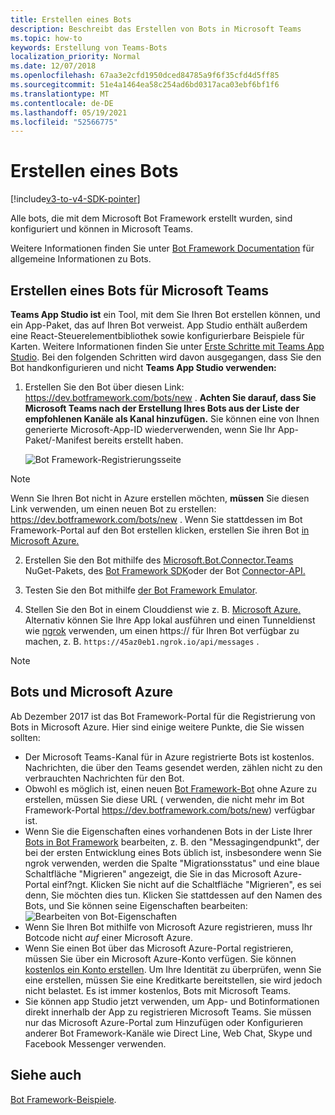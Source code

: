 ```yaml
---
title: Erstellen eines Bots
description: Beschreibt das Erstellen von Bots in Microsoft Teams
ms.topic: how-to
keywords: Erstellung von Teams-Bots
localization_priority: Normal
ms.date: 12/07/2018
ms.openlocfilehash: 67aa3e2cfd1950dced84785a9f6f35cfd4d5ff85
ms.sourcegitcommit: 51e4a1464ea58c254ad6bd0317aca03ebf6bf1f6
ms.translationtype: MT
ms.contentlocale: de-DE
ms.lasthandoff: 05/19/2021
ms.locfileid: "52566775"
---
```

# <a name="create-a-bot"></a>Erstellen eines Bots

[!include[v3-to-v4-SDK-pointer](~/includes/v3-to-v4-pointer-bots.md)]

Alle bots, die mit dem Microsoft Bot Framework erstellt wurden, sind konfiguriert und können in Microsoft Teams.

Weitere Informationen finden Sie unter [Bot Framework Documentation](/azure/bot-service/?view=azure-bot-service-3.0&preserve-view=true) für allgemeine Informationen zu Bots.

## <a name="create-a-bot-for-microsoft-teams"></a>Erstellen eines Bots für Microsoft Teams

**Teams App Studio ist** ein Tool, mit dem Sie Ihren Bot erstellen können, und ein App-Paket, das auf Ihren Bot verweist. App Studio enthält außerdem eine React-Steuerelementbibliothek sowie konfigurierbare Beispiele für Karten. Weitere Informationen finden Sie unter [Erste Schritte mit Teams App Studio](~/concepts/build-and-test/app-studio-overview.md). Bei den folgenden Schritten wird davon ausgegangen, dass Sie den Bot handkonfigurieren und nicht **Teams App Studio verwenden:**

1. Erstellen Sie den Bot über diesen Link: https://dev.botframework.com/bots/new . **Achten Sie darauf, dass Sie Microsoft Teams nach der Erstellung Ihres Bots aus der Liste der empfohlenen Kanäle als Kanal hinzufügen.** Sie können eine von Ihnen generierte Microsoft-App-ID wiederverwenden, wenn Sie Ihr App-Paket/-Manifest bereits erstellt haben.

   ![Bot Framework-Registrierungsseite](~/assets/images/bots/bfregister.png)

> [!NOTE]
> Wenn Sie Ihren Bot nicht in Azure erstellen möchten, **müssen** Sie diesen Link verwenden, um einen neuen Bot zu erstellen: https://dev.botframework.com/bots/new . Wenn Sie stattdessen  im Bot Framework-Portal auf den Bot erstellen klicken, erstellen Sie ihren Bot [in Microsoft Azure.](#bots-and-microsoft-azure)

2. Erstellen Sie den Bot mithilfe des [Microsoft.Bot.Connector.Teams](https://www.nuget.org/packages/Microsoft.Bot.Connector.Teams) NuGet-Pakets, des [Bot Framework SDK](https://github.com/microsoft/botframework-sdk)oder der Bot [Connector-API.](/bot-framework/rest-api/bot-framework-rest-connector-api-reference)

3. Testen Sie den Bot mithilfe [der Bot Framework Emulator](/bot-framework/debug-bots-emulator).

4. Stellen Sie den Bot in einem Clouddienst wie z. B. [Microsoft Azure.](https://azure.microsoft.com/) Alternativ können Sie Ihre App lokal ausführen und einen Tunneldienst wie [ngrok](https://ngrok.com) verwenden, um einen https:// für Ihren Bot verfügbar zu machen, z. B. `https://45az0eb1.ngrok.io/api/messages` .

> [!NOTE]
> ## <a name="bots-and-microsoft-azure"></a>Bots und Microsoft Azure
> Ab Dezember 2017 ist das Bot Framework-Portal für die Registrierung von Bots in Microsoft Azure. Hier sind einige weitere Punkte, die Sie wissen sollten:
>
> * Der Microsoft Teams-Kanal für in Azure registrierte Bots ist kostenlos. Nachrichten, die über den Teams gesendet werden, zählen nicht zu den verbrauchten Nachrichten für den Bot.
> * Obwohl es möglich ist, einen neuen [Bot Framework-Bot](https://dev.botframework.com/bots/new) ohne Azure zu erstellen, müssen Sie diese URL ( verwenden, die nicht mehr im Bot Framework-Portal https://dev.botframework.com/bots/new) verfügbar ist.
> * Wenn Sie die Eigenschaften eines vorhandenen Bots in der Liste Ihrer [Bots in Bot Framework](https://dev.botframework.com/bots) bearbeiten, z. B. den "Messagingendpunkt", der bei der ersten Entwicklung eines Bots üblich ist, insbesondere wenn Sie ngrok verwenden, werden die Spalte "Migrationsstatus" und eine blaue Schaltfläche "Migrieren" angezeigt, die Sie in das Microsoft Azure-Portal einf?ngt. [](https://ngrok.com) Klicken Sie nicht auf die Schaltfläche "Migrieren", es sei denn, Sie möchten dies tun. Klicken Sie stattdessen auf den Namen des Bots, und Sie können seine Eigenschaften bearbeiten:</br>
   ![Bearbeiten von Bot-Eigenschaften](~/assets/images/bots/bf-migrate-bot-to-azure.png)
> * Wenn Sie Ihren Bot mithilfe von Microsoft Azure registrieren, muss Ihr Botcode nicht *auf* einer Microsoft Azure.
> * Wenn Sie einen Bot über das Microsoft Azure-Portal registrieren, müssen Sie über ein Microsoft Azure-Konto verfügen. Sie können [kostenlos ein Konto erstellen](https://azure.microsoft.com/free/). Um Ihre Identität zu überprüfen, wenn Sie eine erstellen, müssen Sie eine Kreditkarte bereitstellen, sie wird jedoch nicht belastet. Es ist immer kostenlos, Bots mit Microsoft Teams.
> * Sie können app Studio jetzt verwenden, um App- und Botinformationen direkt innerhalb der App zu registrieren Microsoft Teams. Sie müssen nur das Microsoft Azure-Portal zum Hinzufügen oder Konfigurieren anderer Bot Framework-Kanäle wie Direct Line, Web Chat, Skype und Facebook Messenger verwenden.

## <a name="see-also"></a>Siehe auch

[Bot Framework-Beispiele](https://github.com/Microsoft/BotBuilder-Samples/blob/master/README.md).